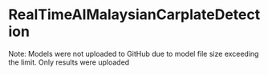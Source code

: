 # RealTimeAIMalaysianCarplateDetection

Note: Models were not uploaded to GitHub due to model file size exceeding the limit. Only results were uploaded